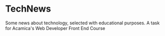 # TechNews
Some news about technology, selected with educational purposes. A task for Acamica's Web Developer Front End Course
